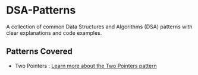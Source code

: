 # DSA-Patterns

A collection of common Data Structures and Algorithms (DSA) patterns with clear explanations and code examples.

## Patterns Covered

- Two Pointers : [Learn more about the Two Pointers pattern](Two%20Pointers.md)
